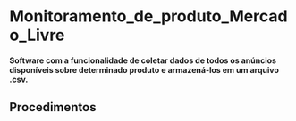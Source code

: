 # Monitoramento_de_produto_Mercado_Livre
#### Software com a funcionalidade de coletar dados de todos os anúncios disponíveis sobre determinado produto e armazená-los em um arquivo .csv.

## Procedimentos